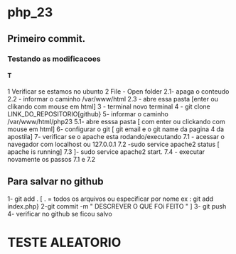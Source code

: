 # php_23
## Primeiro commit.
### Testando as modificacoes
#### T
1 Verificar se estamos no ubunto
2 File - Open folder
2.1- apaga o conteudo
2.2 - informar o caminho /var/www/html
2.3 - abre essa pasta [enter ou clikando com mouse em html]
3 - terminal novo terminal
4 - git clone LINK_DO_REPOSITORIO[github}
5- informar o caminho /var/www/html/php23
5.1- abre esssa pasta [ com enter ou clickando com mouse em html]
6- configurar o git [ git email e o git name da pagina 4 da apostila]
7- verificar se o apache esta rodando/executando 
7.1 - acessar o navegador com localhost ou 127.0.0.1 
7.2 -sudo service apache2 status [ apache is running]
7.3 ]- sudo service apache2 start.
7.4 - executar novamente os passos 7.1 e 7.2
## Para salvar no github
1- git add . [ . = todos os arquivos ou especificar por nome  ex : git add index.php}
2-git commit -m " DESCREVER O QUE FOi FEITO " ]
3- git push 
4- verificar no github se ficou salvo
# TESTE ALEATORIO